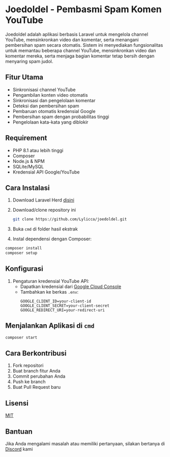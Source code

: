 # Joedoldel - Pembasmi Spam Komen YouTube

Joedoldel adalah aplikasi berbasis Laravel untuk mengelola channel YouTube, mensinkronkan video dan komentar, serta menangani pembersihan spam secara otomatis. Sistem ini menyediakan fungsionalitas untuk memantau beberapa channel YouTube, mensinkronkan video dan komentar mereka, serta menjaga bagian komentar tetap bersih dengan menyaring spam judol.

## Fitur Utama

- Sinkronisasi channel YouTube
- Pengambilan konten video otomatis
- Sinkronisasi dan pengelolaan komentar
- Deteksi dan pembersihan spam
- Pembaruan otomatis kredensial Google
- Pembersihan spam dengan probabilitas tinggi
- Pengelolaan kata-kata yang diblokir

## Requirement

- PHP 8.1 atau lebih tinggi
- Composer
- Node.js & NPM
- SQLite/MySQL
- Kredensial API Google/YouTube

## Cara Instalasi

1. Download Laravel Herd [disini](https://herd.laravel.com/)

2. Download/clone repository ini

   ```bash
   git clone https://github.com/Lylicca/joedoldel.git
   ```

3. Buka `cmd` di folder hasil ekstrak

4. Instal dependensi dengan Composer:

  ```bash
  composer install
  composer setup
  ```

## Konfigurasi

1. Pengaturan kredensial YouTube API:
   - Dapatkan kredensial dari [Google Cloud Console](https://console.cloud.google.com/)
   - Tambahkan ke berkas `.env`:
     ```
     GOOGLE_CLIENT_ID=your-client-id
     GOOGLE_CLIENT_SECRET=your-client-secret
     GOOGLE_REDIRECT_URI=your-redirect-uri
     ```

## Menjalankan Aplikasi di `cmd`

```bash
composer start
```

## Cara Berkontribusi

1. Fork repositori
2. Buat branch fitur Anda
3. Commit perubahan Anda
4. Push ke branch
5. Buat Pull Request baru

## Lisensi

[MIT](LICENSE)

## Bantuan

Jika Anda mengalami masalah atau memiliki pertanyaan, silakan bertanya di [Discord](https://discord.gg/Bq7nSHtAM3) kami
